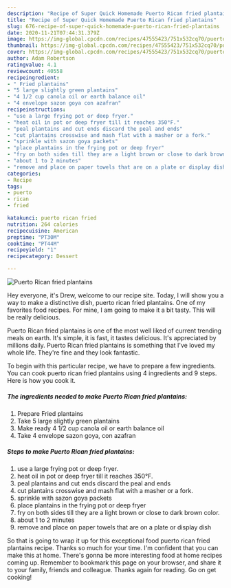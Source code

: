 ```yaml
---
description: "Recipe of Super Quick Homemade Puerto Rican fried plantains"
title: "Recipe of Super Quick Homemade Puerto Rican fried plantains"
slug: 676-recipe-of-super-quick-homemade-puerto-rican-fried-plantains
date: 2020-11-21T07:44:31.379Z
image: https://img-global.cpcdn.com/recipes/47555423/751x532cq70/puerto-rican-fried-plantains-recipe-main-photo.jpg
thumbnail: https://img-global.cpcdn.com/recipes/47555423/751x532cq70/puerto-rican-fried-plantains-recipe-main-photo.jpg
cover: https://img-global.cpcdn.com/recipes/47555423/751x532cq70/puerto-rican-fried-plantains-recipe-main-photo.jpg
author: Adam Robertson
ratingvalue: 4.1
reviewcount: 40558
recipeingredient:
- " Fried plantains"
- "5 large slightly green plantains"
- "4 1/2 cup canola oil or earth balance oil"
- "4 envelope sazon goya con azafran"
recipeinstructions:
- "use a large frying pot or deep fryer."
- "heat oil in pot or deep fryer till it reaches 350°F."
- "peal plantains and cut ends discard the peal and ends"
- "cut plantains crosswise and mash flat with a masher or a fork."
- "sprinkle with sazon goya packets"
- "place plantains in the frying pot or deep fryer"
- "fry on both sides till they are a light brown or close to dark brown color."
- "about 1 to 2 minutes"
- "remove and place on paper towels that are on a plate or display dish"
categories:
- Recipe
tags:
- puerto
- rican
- fried

katakunci: puerto rican fried 
nutrition: 264 calories
recipecuisine: American
preptime: "PT30M"
cooktime: "PT44M"
recipeyield: "1"
recipecategory: Dessert

---
```



![Puerto Rican fried plantains](https://img-global.cpcdn.com/recipes/47555423/751x532cq70/puerto-rican-fried-plantains-recipe-main-photo.jpg)

Hey everyone, it's Drew, welcome to our recipe site. Today, I will show you a way to make a distinctive dish, puerto rican fried plantains. One of my favorites food recipes. For mine, I am going to make it a bit tasty. This will be really delicious.



Puerto Rican fried plantains is one of the most well liked of current trending meals on earth. It's simple, it is fast, it tastes delicious. It's appreciated by millions daily. Puerto Rican fried plantains is something that I've loved my whole life. They're fine and they look fantastic.


To begin with this particular recipe, we have to prepare a few ingredients. You can cook puerto rican fried plantains using 4 ingredients and 9 steps. Here is how you cook it.

<!--inarticleads1-->

##### The ingredients needed to make Puerto Rican fried plantains:

1. Prepare  Fried plantains
1. Take 5 large slightly green plantains
1. Make ready 4 1/2 cup canola oil or earth balance oil
1. Take 4 envelope sazon goya, con azafran




<!--inarticleads2-->

##### Steps to make Puerto Rican fried plantains:

1. use a large frying pot or deep fryer.
1. heat oil in pot or deep fryer till it reaches 350°F.
1. peal plantains and cut ends discard the peal and ends
1. cut plantains crosswise and mash flat with a masher or a fork.
1. sprinkle with sazon goya packets
1. place plantains in the frying pot or deep fryer
1. fry on both sides till they are a light brown or close to dark brown color.
1. about 1 to 2 minutes
1. remove and place on paper towels that are on a plate or display dish




So that is going to wrap it up for this exceptional food puerto rican fried plantains recipe. Thanks so much for your time. I'm confident that you can make this at home. There's gonna be more interesting food at home recipes coming up. Remember to bookmark this page on your browser, and share it to your family, friends and colleague. Thanks again for reading. Go on get cooking!
